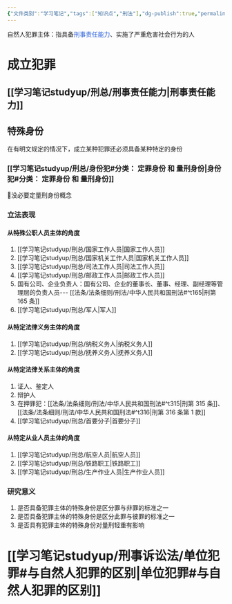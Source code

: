 ```yaml
---
{"文件类别":"学习笔记","tags":["知识点","刑法"],"dg-publish":true,"permalink":"/学习笔记studyup/刑总/自然人犯罪主体/","dgPassFrontmatter":true,"created":"2024-11-10T22:46:38.588+08:00","updated":"2024-11-10T22:47:06.013+08:00"}
---
```


自然人犯罪主体：指具备<font color="#245bdb">刑事责任能力</font>、实施了严重危害社会行为的人
# 成立犯罪
## [[学习笔记studyup/刑总/刑事责任能力\|刑事责任能力]]
## 特殊身份
在有明文规定的情况下，成立某种犯罪还必须具备某种特定的身份
### [[学习笔记studyup/刑总/身份犯#分类： 定罪身份 和 量刑身份\|身份犯#分类： 定罪身份 和 量刑身份]]
🧵没必要定量刑身份概念
### 立法表现
#### 从特殊公职人员主体的角度
1. [[学习笔记studyup/刑总/国家工作人员\|国家工作人员]]
2. [[学习笔记studyup/刑总/国家机关工作人员\|国家机关工作人员]]
3. [[学习笔记studyup/刑总/司法工作人员\|司法工作人员]]
4. [[学习笔记studyup/刑总/邮政工作人员\|邮政工作人员]]
5. 国有公司、企业负责人：国有公司、企业的董事长、董事、经理、副经理等管理层的负责人员--- [[法条/法条细则/刑法/中华人民共和国刑法#^t165\|刑第 165 条]]
6. [[学习笔记studyup/刑总/军人\|军人]]
#### 从特定法律义务主体的角度
1. [[学习笔记studyup/刑总/纳税义务人\|纳税义务人]]
2. [[学习笔记studyup/刑总/抚养义务人\|抚养义务人]]
#### 从特定法律关系主体的角度
1. 证人、鉴定人
2. 辩护人
3. 在押罪犯：[[法条/法条细则/刑法/中华人民共和国刑法#^t315\|刑第 315 条]]、[[法条/法条细则/刑法/中华人民共和国刑法#^t316\|刑第 316 条第 1 款]]
4. [[学习笔记studyup/刑总/首要分子\|首要分子]]
#### 从特定从业人员主体的角度
1. [[学习笔记studyup/刑总/航空人员\|航空人员]]
2. [[学习笔记studyup/刑总/铁路职工\|铁路职工]]
3. [[学习笔记studyup/刑总/生产作业人员\|生产作业人员]]
### 研究意义
1. 是否具备犯罪主体的特殊身份是区分罪与非罪的标准之一
2. 是否具备犯罪主体的特殊身份是区分此罪与彼罪的标准之一
3. 是否具有犯罪主体的特殊身份对量刑轻重有影响
# [[学习笔记studyup/刑事诉讼法/单位犯罪#与自然人犯罪的区别\|单位犯罪#与自然人犯罪的区别]]